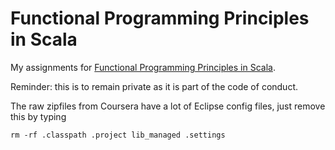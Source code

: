 Functional Programming Principles in Scala
==========================================

My assignments for [Functional Programming Principles in Scala](https://class.coursera.org/progfun-002/class/index).

Reminder: this is to remain private as it is part of the code of conduct.

The raw zipfiles from Coursera have a lot of Eclipse config files, just remove this by typing

```
rm -rf .classpath .project lib_managed .settings
```
